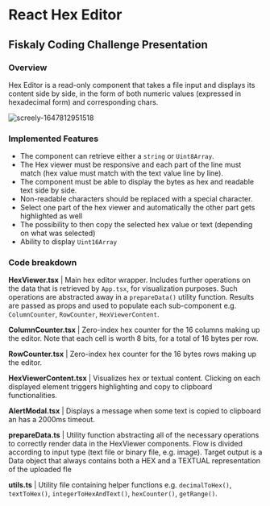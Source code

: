 # React Hex Editor
## Fiskaly Coding Challenge Presentation
### Overview
Hex Editor is a read-only component that takes a file input and displays its content side by side, in the form of both numeric values (expressed in hexadecimal form) and corresponding chars. 

![screely-1647812951518](https://user-images.githubusercontent.com/26926683/159187397-3e6e41af-07f1-412b-9e64-e4bf78f2e722.png)


### Implemented Features
- The component can retrieve either a `string` or `Uint8Array`.
- The Hex viewer must be responsive and each part of the line must match (hex value must match with the text value line by line).
- The component must be able to display the bytes as hex and readable text side by side.
- Non-readable characters should be replaced with a special character.
- Select one part of the hex viewer and automatically the other part gets highlighted as well
- The possibility to then copy the selected hex value or text (depending on what was selected)
- Ability to display `Uint16Array`

### Code breakdown 
**HexViewer.tsx** | Main hex editor wrapper. Includes further operations on the data that is retrieved by `App.tsx`, for visualization purposes. Such operations are abstracted away in a `prepareData()` utility function. Results are passed as props and used to populate each sub-component e.g. `ColumnCounter`, `RowCounter`, `HexViewerContent`.

**ColumnCounter.tsx** |  Zero-index hex counter for the 16 columns making up the editor. Note that each cell is worth 8 bits, for a total of 16 bytes per row. 
 
**RowCounter.tsx** | Zero-index hex counter for the 16 bytes rows making up the editor. 

**HexViewerContent.tsx** | Visualizes hex or textual content. Clicking on each displayed element triggers highlighting and copy to clipboard functionalities. 

**AlertModal.tsx** | Displays a message when some text is copied to clipboard an has a 2000ms timeout.

**prepareData.ts** | Utility function abstracting all of the necessary operations to correctly render data in the HexViewer components. Flow is divided according to input type (text file or binary file, e.g. image). Target output is a Data object that always contains both a HEX and a TEXTUAL representation of the uploaded fle

**utils.ts** | Utility file containing helper functions e.g. `decimalToHex()`, `textToHex()`, `integerToHexAndText()`, `hexCounter()`, `getRange()`.

